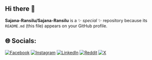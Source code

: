 ## Hi there 👋


**Sajana-Ransilu/Sajana-Ransilu** is a ✨ _special_ ✨ repository because its `README.md` (this file) appears on your GitHub profile.

## 🌐 Socials:
[![Facebook](https://img.shields.io/badge/Facebook-%231877F2.svg?logo=Facebook&logoColor=white)](https://www.facebook.com/profile.php?id=100093276240750) [![Instagram](https://img.shields.io/badge/Instagram-%23E4405F.svg?logo=Instagram&logoColor=white)](https://www.instagram.com/sajana_ransilu_/) [![LinkedIn](https://img.shields.io/badge/LinkedIn-%230077B5.svg?logo=linkedin&logoColor=white)](https://www.linkedin.com/in/sajana-ransilu-62b7912b6/) [![Reddit](https://img.shields.io/badge/Reddit-%23FF4500.svg?logo=Reddit&logoColor=white)](#) [![X](https://img.shields.io/badge/X-black.svg?logo=X&logoColor=white)](#)
